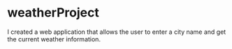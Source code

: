 # weatherProject
I created a web application that allows the user to enter a city name and get the current weather information.

